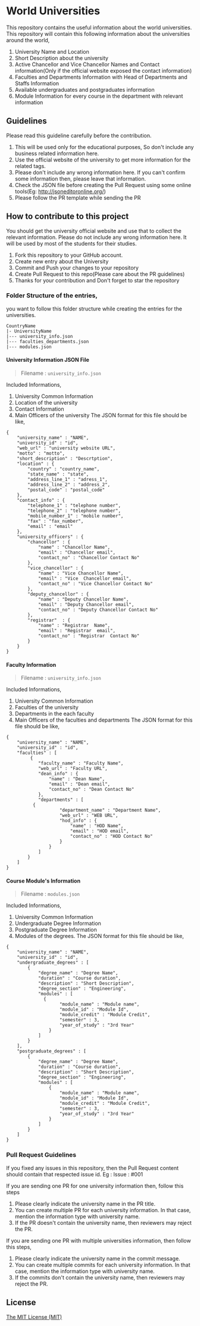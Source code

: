 # World Universities

This repository contains the useful information about the world universities. This repository will contain this following information about the universities around the world,
 1. University Name and Location
 2. Short Description about the university
 3. Active Chancellor and Vice Chancellor Names and Contact information(Only if the official website exposed the contact information) 
 4. Faculties and Departments Information with Head of Departments and Staffs Information
 5. Available undergraduates and postgraduates information
 6. Module Information for every course in the department with relevant information

## Guidelines

Please read this guideline carefully before the contribution. 
 1. This will be used only for the educational purposes, So don't include any business related information here.
 2. Use the official website of the university to get more information for the related tags.
 2. Please don't include any wrong information here. If you can't confirm some information then, please leave that information.
 3. Check the JSON file before creating the Pull Request using some online tools(Eg: http://jsoneditoronline.org/)
 4. Please follow the PR template while sending the PR
 
## How to contribute to this project

You should get the university official website and use that to collect the relevant information. Please do not include any wrong information here. It will be used by most of the students for their studies. 
 1. Fork this repository to your GitHub account.
 2. Create new entry about the University
 3. Commit and Push your changes to your repository
 4. Create Pull Request to this repo(Please care about the PR guidelines)
 5. Thanks for your contribution and Don't forget to star the repository
 
### Folder Structure of the entries,

you want to follow this folder structure while creating the entries for the universities.

````
CountryName
|- UniversityName
|--- university_info.json
|--- faculties_departments.json
|--- modules.json
````


#### University Information JSON File

> Filename : `university_info.json`

Included Informations, 
 1. University Common Information
 2. Location of the university
 3. Contact Information 
 4. Main Officers of the university
 The JSON format for this file should be like,
 
````
{
    "university_name" : "NAME",
    "university_id" : "id",
    "web_url" : "university website URL",
    "motto" : "motto",
    "short_description" : "Descrtption",
    "location" : {
        "country" : "country_name",
        "state_name" : "state",
        "address_line_1" : "adress_1",
        "address_line_2" : "address_2",
        "postal_code" : "postal_code"
    },
    "contact_info" : {
        "telephone_1" : "telephone number",
        "telephone_2" : "telephone number",
        "mobile_number_1" : "mobile number",
        "fax" : "fax_number",
        "email" : "email"
    },
    "university_officers" : {
        "chancellor" : {
            "name" : "Chancellor Name",
            "email" : "Chancellor email",
            "contact_no" : "Chancellor Contact No"
        },
        "vice_chancellor" : {
            "name" : "Vice Chancellor Name",
            "email" : "Vice  Chancellor email",
            "contact_no" : "Vice Chancellor Contact No"
        },
        "deputy_chancellor" : {
            "name" : "Deputy Chancellor Name",
            "email" : "Deputy Chancellor email",
            "contact_no" : "Deputy Chancellor Contact No"
        },
        "registrar"  : {
            "name" : "Registrar  Name",
            "email" : "Registrar  email",
            "contact_no" : "Registrar  Contact No"
        }
    }
}
````

#### Faculty Information

> Filename : `university_info.json`

Included Informations, 
 1. University Common Information
 2. Faculties of the university
 3. Departments in the each faculty 
 4. Main Officers of the faculties and departments
 The JSON format for this file should be like,
 
````
{
    "university_name" : "NAME",
    "university_id" : "id",
    "faculties" : [
         {
            "faculty_name" : "Faculty Name",
            "web_url" : "Faculty URL",
            "dean_info" : {
                "name" : "Dean Name",
                "email" : "Dean email",
                "contact_no" : "Dean Contact No"
            },
            "departments" : [
          {
                    "department_name" : "Department Name",
                    "web_url" : "WEB URL",
                    "hod_info" : {
                        "name" : "HOD Name",
                        "email" : "HOD email",
                        "contact_no" : "HOD Contact No"
                    }
                }
            ]
        }
    ]
}
````

#### Course Module's Information

> Filename : `modules.json`

Included Informations, 
 1. University Common Information
 2. Undergraduate Degree Information
 3. Postgraduate Degree Information 
 4. Modules of the degrees.
 The JSON format for this file should be like,
 
````
{
    "university_name" : "NAME",
    "university_id" : "id",
    "undergraduate_degrees" : [
        {
            "degree_name" : "Degree Name",
            "duration" : "Course duration",
            "description" : "Short Description",
            "degree_section" : "Engineering",
            "modules" : [
              {
                    "module_name" : "Module name",
                    "module_id" : "Module Id",
                    "module_credit" : "Module Credit",
                    "semester" : 3,
                    "year_of_study" : "3rd Year"
                }
            ]
        }
    ],
    "postgraduate_degrees" : [
        {
            "degree_name" : "Degree Name",
            "duration" : "Course duration",
            "description" : "Short Description",
            "degree_section" : "Engineering",
            "modules" : [
                {
                    "module_name" : "Module name",
                    "module_id" : "Module Id",
                    "module_credit" : "Module Credit",
                    "semester" : 3,
                    "year_of_study" : "3rd Year"
                }
            ]
        }
    ]
}
````

### Pull Request Guidelines

If you fixed any issues in this repository, then the Pull Request content should contain that respected issue id.
Eg : Issue : #001

If you are sending one PR for one university information then, follow this steps
 1. Please clearly indicate the university name in the PR title. 
 2. You can create multiple PR for each university information. In that case, mention the information type with university name. 
 3. If the PR doesn't contain the university name, then reviewers may reject the PR.
 
If you are sending one PR with multiple universities information, then follow this steps,
 1. Please clearly indicate the university name in the commit message. 
 2. You can create multiple commits for each university information. In that case, mention the information type with university name.
 3. If the commits don't contain the university name, then reviewers may reject the PR.
  
## License

[The MIT License (MIT)](https://github.com/Thuva4/Algorithms_Example/blob/master/LICENSE)
